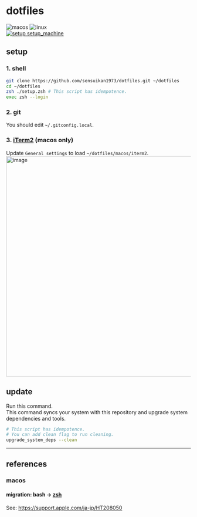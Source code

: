 # dotfiles

![macos](https://img.shields.io/badge/macos-black.svg?logo=Apple) ![linux](https://img.shields.io/badge/linux-black.svg?logo=Linux)  
[![setup setup_machine](https://github.com/sensuikan1973/dotfiles/actions/workflows/setup_machine.yaml/badge.svg)](https://github.com/sensuikan1973/dotfiles/actions/workflows/setup_machine.yaml)

## setup

### 1. shell

```zsh
git clone https://github.com/sensuikan1973/dotfiles.git ~/dotfiles
cd ~/dotfiles
zsh ./setup.zsh # This script has idempotence.
exec zsh --login
```

### 2. git
You should edit `~/.gitconfig.local`.

### 3. [iTerm2](https://iterm2.com/) (macos only)

Update `General settings` to load `~/dotfiles/macos/iterm2`.
<img width="600" alt="image" src="https://user-images.githubusercontent.com/23427957/153912371-de3c5612-dc43-4d5b-8e1f-3fab32876cb8.png">

## update

Run this command.  
This command syncs your system with this repository and upgrade system dependencies and tools.

```zsh
# This script has idempotence.
# You can add clean flag to run cleaning.
upgrade_system_deps --clean
```

---

## references

### macos

#### migration: bash -> [zsh](http://www.strcat.de/zsh/)

See: https://support.apple.com/ja-jp/HT208050
